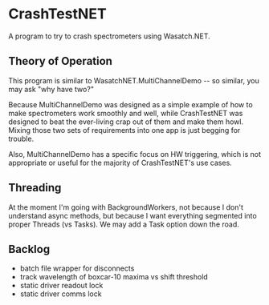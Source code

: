 # CrashTestNET

A program to try to crash spectrometers using Wasatch.NET.

## Theory of Operation

This program is similar to WasatchNET.MultiChannelDemo -- so similar, you may ask
"why have two?"

Because MultiChannelDemo was designed as a simple example of how to make 
spectrometers work smoothly and well, while CrashTestNET was designed to beat the
ever-living crap out of them and make them howl.  Mixing those two sets of 
requirements into one app is just begging for trouble.

Also, MultiChannelDemo has a specific focus on HW triggering, which is not 
appropriate or useful for the majority of CrashTestNET's use cases.

## Threading

At the moment I'm going with BackgroundWorkers, not because I don't understand 
async methods, but because I want everything segmented into proper Threads (vs
Tasks).  We may add a Task option down the road.

## Backlog

- batch file wrapper for disconnects
- track wavelength of boxcar-10 maxima vs shift threshold
- static driver readout lock
- static driver comms lock

